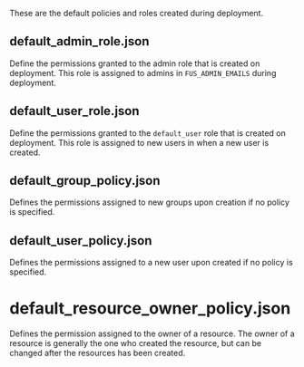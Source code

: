 These are the default policies and roles created during deployment.

## default_admin_role.json

Define the permissions granted to the admin role that is created on deployment.
This role is assigned to admins in `FUS_ADMIN_EMAILS` during deployment.

## default_user_role.json

Define the permissions granted to the `default_user` role that is created on
deployment. This role is assigned to new users in when a new user is created.

## default_group_policy.json

Defines the permissions assigned to new groups upon creation if no policy is
specified.

## default_user_policy.json

Defines the permissions assigned to a new user upon created if no policy is
specified.

# default_resource_owner_policy.json

Defines the permission assigned to the owner of a resource. The owner of a resource is generally the one who created 
the resource, but can be changed after the resources has been created.
